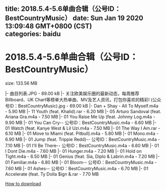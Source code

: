 
title: 2018.5.4-5.6单曲合辑（公号ID：BestCountryMusic）
date: Sun Jan 19 2020 13:09:48 GMT+0800 (CST)    
categories: baidu
---

# 2018.5.4-5.6单曲合辑（公号ID：BestCountryMusic）
size: 133.56 MB
 
 
|- 曲目列表.JPG - 89.00 kB
|- 关注欧美娱乐圈的最新动态，每周推荐Billboard、UK Chart等榜单大热单曲、MV及艺人资讯，打包你喜欢的精彩! (公众号ID：BestCountryMusic).jpg - 69.00 kB
|- Dan + Shay - All To Myself.m4a - 5.90 MB
|- 11 Youth (feat. Khalid).rar - 6.20 MB
|- 05 Arturo Sandoval (feat. Ariana Gra.m4a - 7.50 MB
|- 01 You Raise Me Up (feat. Johnny Log.m4a - 9.90 MB
|- 01 You Can Cry-- 公号ID：BestCountryMusic.m4a - 6.60 MB
|- 01 Watch (feat. Kanye West & Lil Uzi.m4a - 7.50 MB
|- 01 The Way I Am.rar - 6.10 MB
|- 01 Move to Miami (feat. Pitbull).m4a - 5.80 MB
|- 01 Mono.m4a - 6.90 MB
|- 01 Jump (feat. Trippie Redd)-- 公号ID：BestCountryMusic.m4a - 7.10 MB
|- 01 I'll Be There-- 公号ID：BestCountryMusic.m4a - 6.60 MB
|- 01 I Dont Die.m4a - 7.60 MB
|- 01 Hunger.m4a - 7.20 MB
|- 01 Hold on Tight.m4a - 6.50 MB
|- 01 Genius (feat. Sia, Diplo & Labrin.m4a - 7.20 MB
|- 01 Familiar.m4a - 6.80 MB
|- 01 Bloom-- 公号ID：BestCountryMusic.m4a - 7.60 MB
|- 01 Ashes-- 公号ID：BestCountryMusic.m4a - 6.70 MB
|- 01 Accelerate (feat. Ty Dolla $ign &.rar - 7.70 MB

[How to download](https://bpcam.bemobtrk.com/go/2ceec3aa-1ca2-46d6-b9ff-aaa5c184517c?jno=419)